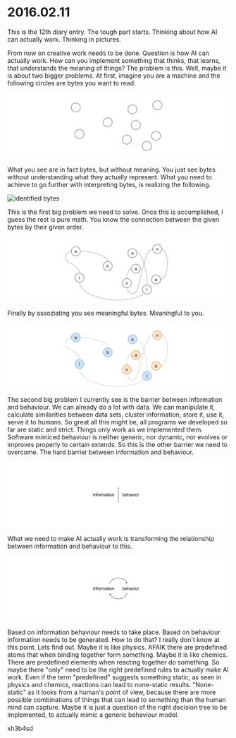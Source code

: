 # 2016.02.11
This is the 12th diary entry. The tough part starts. Thinking about how AI can
actually work. Thinking in pictures.

From now on creative work needs to be done. Question is how AI can actually
work. How can you implement something that thinks, that learns, that
understands the meaning of things? The problem is this. Well, maybe it is about
two bigger problems. At first, imagine you are a machine and the following
circles are bytes you want to read.

![mystery bytes](image/mystery_bytes.png)

What you see are in fact bytes, but without meaning. You just see bytes without
understanding what they actually represent. What you need to achieve to go
further with interpreting bytes, is realizing the following.

![identified bytes](image/identified_bytes.png)

This is the first big problem we need to solve. Once this is accomplished, I
guess the rest is pure math. You know the connection between the given bytes by
their given order.

![connected bytes](image/connected_bytes.png)

Finally by assoziating you see meaningful bytes. Meaningful to you.

![meaningful bytes](image/meaningful_bytes.png)

The second big problem I currently see is the barrier between information and
behaviour. We can already do a lot with data. We can manipulate it, calculate
similarities between data sets, cluster information, store it, use it, serve it
to humans. So great all this might be, all programs we developed so far are
static and strict. Things only work as we implemented them. Software mimiced
behaviour is neither generic, nor dynamic, nor evolves or improves properly to
certain extends. So this is the other barrier we need to overcome. The hard barrier
between information and behaviour.

![info beha separated](image/info_beha_separated.png)

What we need to make AI actually work is transforming the relationship between
information and behaviour to this.

![info beha connected](image/info_beha_connected.png)

Based on information behaviour needs to take place. Based on behaviour
information needs to be generated. How to do that? I really don't know at this
point. Lets find out. Maybe it is like physics. AFAIK there are predefined
atoms that when binding together form something. Maybe it is like chemics.
There are predefined elements when reacting together do something. So maybe
there "only" need to be the right predefined rules to actually make AI work.
Even if the term "predefined" suggests something static, as seen in physics and
chemics, reactions can lead to none-static results. "None-static" as it looks
from a human's point of view, because there are more possible combinations of
things that can lead to something than the human mind can capture. Maybe it is
just a question of the right decision tree to be implemented, to actually mimic
a generic behaviour model.

xh3b4sd
